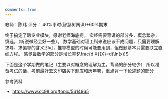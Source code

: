```yaml
---
comments: true
---
```

教师：陈玮
评分： 40%平时(智慧树网课)+60%期末

终于搞定了跨专业模块，感谢老师海底捞。
宏经需要背诵的部分多，概念繁杂，慎选。（听说微经会好一些）。
数学基础对理工科来说应该不成问题，只需要理解求导、求偏导的含义即可，推导模型的时候可能要用到，但做题基本只需要联立直线方程。
感觉最数学的部分是增长率$\frac{d X}{X}=d(\ln(x))$


下面是这个学期做的笔记（主要以对概念的理解为主，背诵的部分较少） 
所以准备考试的话，考前最好去文印店买下题库和历年卷，重点背一下论述题的部分

参考资料
-  https://www.cc98.org/topic/5614965




